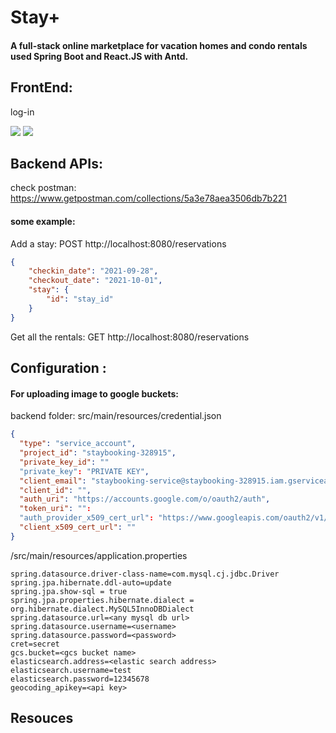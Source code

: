 # Stay+

#### A full-stack online marketplace for vacation homes and condo rentals used **Spring Boot** and **React.JS** with Antd.

## FrontEnd:

log-in 

<img src="https://raw.githubusercontent.com/hesihui/Stay-Rental-Application/main/demo_pic/log_in.jpg"/>

<img src="https://raw.githubusercontent.com/hesihui/Stay-Rental-Application/main/demo_pic/upload.png"/>

## Backend APIs:

check postman: https://www.getpostman.com/collections/5a3e78aea3506db7b221

#### some example:

Add a stay: POST http://localhost:8080/reservations

```json
{
    "checkin_date": "2021-09-28",
    "checkout_date": "2021-10-01",
    "stay": {
        "id": "stay_id"
    }
}
```

Get all the rentals: GET http://localhost:8080/reservations

## Configuration :

#### For uploading image to google buckets: 

backend folder: src/main/resources/credential.json 

```json
{
  "type": "service_account",
  "project_id": "staybooking-328915",
  "private_key_id": ""
  "private_key": "PRIVATE KEY",
  "client_email": "staybooking-service@staybooking-328915.iam.gserviceaccount.com",
  "client_id": "",
  "auth_uri": "https://accounts.google.com/o/oauth2/auth",
  "token_uri": "":  
  "auth_provider_x509_cert_url": "https://www.googleapis.com/oauth2/v1/certs",
  "client_x509_cert_url": ""
}

```

/src/main/resources/application.properties

```
spring.datasource.driver-class-name=com.mysql.cj.jdbc.Driver
spring.jpa.hibernate.ddl-auto=update
spring.jpa.show-sql = true
spring.jpa.properties.hibernate.dialect = org.hibernate.dialect.MySQL5InnoDBDialect
spring.datasource.url=<any mysql db url>
spring.datasource.username=<username>
spring.datasource.password=<password>
cret=secret
gcs.bucket=<gcs bucket name>
elasticsearch.address=<elastic search address>
elasticsearch.username=test
elasticsearch.password=12345678
geocoding_apikey=<api key>
```

## Resouces

